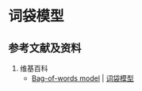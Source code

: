 ﻿# 词袋模型

## 参考文献及资料

1. 维基百科
	- [Bag-of-words model](https://en.wikipedia.org/wiki/Bag-of-words_model) | [词袋模型](https://zh.wikipedia.org/wiki/词袋模型)